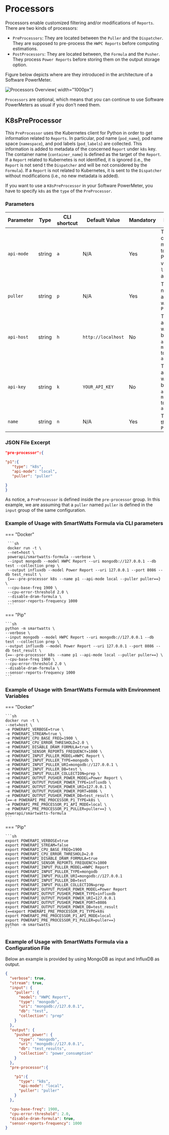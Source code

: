 # Processors

Processors enable customized filtering and/or modifications of `Reports`.
There are two kinds of processors:

- `PreProcessors`: They are located between the `Puller` and the `Dispatcher`. They are supposed to pre-process the `HWPC Reports` before computing estimations.
- `PostProcessors`: They are located between, the `Formula` and the `Pusher`. They process `Power Reports` before storing them on the output storage option.

Figure below depicts where are they introduced in the architecture of a Software PowerMeter.

![Processors Overview](../../assets/images/reference/processors/processors.jpg){ width="1000px"}


`Processors` are optional, which means that you can continue to use Software PowerMeters as usual if you don't need them.  

## K8sPreProcessor

This `PreProcessor` uses the Kubernetes client for Python in order to get information related to `Reports`.
In particular, pod name (`pod_name`), pod name space (`namespace`), and pod labels (`pod_labels`)  are collected.
This information is added to metadata of the concerned `Report` under `k8s` key.
The container name (`container_name`) is defined as the target of the `Report`.
If a `Report` related to Kubernetes is not identified, it is ignored (i.e., the `Report` is not send t the `Dispatcher` and will be not considered by the `Formula`).
If a `Report` is not related to Kubernetes, it is sent to the `Dispatcher` without modifications (i.e., no new metadata is added).

If you want to use a `K8sPreProcessor` in your Software PowerMeter, you have to specify
`k8s` as the `type` of the `PreProcessor`.

### Parameters

| Parameter     | Type   | CLI shortcut  | Default Value | Mandatory                                        | Description |
| ------------- | -----  | ------------- | ------------- | ----------                                              | ------------------------------------    |
|`api-mode`| string | `a` | N/A | Yes | The configuration method used to run K8s. Possible values are `local`, `manual` and `cluster`|
|`puller`| string | `p` | N/A| Yes | The puller's name associated with the `PreProcessor`|
|`api-host`| string | `h` | `http://localhost` | No | The host associated with K8s. To be used with `api-mode` = `manual`  together with `api-key`|
|`api-key`| string | `k` | `YOUR_API_KEY` | No | The API Key associated with K8s. To be used with `api-mode` = `manual`  together with `api-host` |
|`name`| string | `n` | N/A | Yes | The name of the `PreProcessors`|


### JSON File Excerpt

```json
"pre-processor":{

"p1":{
   "type": "k8s",
   "api-mode": "local",
   "puller": "puller"

}
}
```

As notice, a `PreProcessor` is defined inside the `pre-processor` group. In this example, we are assuming that a `puller` named `puller` is defined in the `input` group of the same configuration.

### Example of Usage with SmartWatts Formula via CLI parameters

=== "Docker"

     ```sh
     docker run -t \
     --net=host \
     powerapi/smartwatts-formula --verbose \
     --input mongodb --model HWPC Report --uri mongodb://127.0.0.1 --db test --collection prep \
     --output influxdb --model Power Report --uri 127.0.0.1 --port 8086 --db test_result \
     {==--pre-processor k8s --name p1 --api-mode local --puller puller==} \
     --cpu-base-freq 1900 \
     --cpu-error-threshold 2.0 \
     --disable-dram-formula \
     --sensor-reports-frequency 1000
     ```

=== "Pip"

    ```sh
    python -m smartwatts \
    --verbose \
    --input mongodb --model HWPC Report --uri mongodb://127.0.0.1 --db test --collection prep \
    --output influxdb --model Power Report --uri 127.0.0.1 --port 8086 --db test_result \
    {==--pre-processor k8s --name p1 --api-mode local --puller puller==} \
    --cpu-base-freq 1900 \
    --cpu-error-threshold 2.0 \
    --disable-dram-formula \
    --sensor-reports-frequency 1000
    ```

### Example of Usage with SmartWatts Formula with Environment Variables

=== "Docker"

    ```sh
    docker run -t \
    --net=host \
    -e POWERAPI_VERBOSE=true \
    -e POWERAPI_STREAM=true \
    -e POWERAPI_CPU_BASE_FREQ=1900 \
    -e POWERAPI_CPU_ERROR_THRESHOLD=2.0 \
    -e POWERAPI_DISABLE_DRAM_FORMULA=true \
    -e POWERAPI_SENSOR_REPORTS_FREQUENCY=1000 \
    -e POWERAPI_INPUT_PULLER_MODEL=HWPC Report \
    -e POWERAPI_INPUT_PULLER_TYPE=mongodb \
    -e POWERAPI_INPUT_PULLER_URI=mongodb://127.0.0.1 \
    -e POWERAPI_INPUT_PULLER_DB=test \
    -e POWERAPI_INPUT_PULLER_COLLECTION=prep \
    -e POWERAPI_OUTPUT_PUSHER_POWER_MODEL=Power Report \
    -e POWERAPI_OUTPUT_PUSHER_POWER_TYPE=influxdb \
    -e POWERAPI_OUTPUT_PUSHER_POWER_URI=127.0.0.1 \
    -e POWERAPI_OUTPUT_PUSHER_POWER_PORT=8086 \
    -e POWERAPI_OUTPUT_PUSHER_POWER_DB=test_result \
    {==-e POWERAPI_PRE_PROCESSOR_P1_TYPE=k8s \
    -e POWERAPI_PRE_PROCESSOR_P1_API_MODE=local \
    -e POWERAPI_PRE_PROCESSOR_P1_PULLER=puller==} \
    powerapi/smartwatts-formula
    ```

=== "Pip"

    ```sh
    export POWERAPI_VERBOSE=true
    export POWERAPI_STREAM=false
    export POWERAPI_CPU_BASE_FREQ=1900
    export POWERAPI_CPU_ERROR_THRESHOLD=2.0
    export POWERAPI_DISABLE_DRAM_FORMULA=true
    export POWERAPI_SENSOR_REPORTS_FREQUENCY=1000
    export POWERAPI_INPUT_PULLER_MODEL=HWPC Report
    export POWERAPI_INPUT_PULLER_TYPE=mongodb
    export POWERAPI_INPUT_PULLER_URI=mongodb://127.0.0.1
    export POWERAPI_INPUT_PULLER_DB=test
    export POWERAPI_INPUT_PULLER_COLLECTION=prep
    export POWERAPI_OUTPUT_PUSHER_POWER_MODEL=Power Report
    export POWERAPI_OUTPUT_PUSHER_POWER_TYPE=influxdb
    export POWERAPI_OUTPUT_PUSHER_POWER_URI=127.0.0.1
    export POWERAPI_OUTPUT_PUSHER_POWER_PORT=8086
    export POWERAPI_OUTPUT_PUSHER_POWER_DB=test_result
    {==export POWERAPI_PRE_PROCESSOR_P1_TYPE=k8s
    export POWERAPI_PRE_PROCESSOR_P1_API_MODE=local
    export POWERAPI_PRE_PROCESSOR_P1_PULLER=puller==}
    python -m smartwatts
    ```


### Example of Usage with SmartWatts Formula via a Configuration File

Below an example is provided by using MongoDB as input and InfluxDB as output.

```json
{
  "verbose": true,
  "stream": true,
  "input": {
    "puller": {
      "model": "HWPC Report",
      "type": "mongodb",
      "uri": "mongodb://127.0.0.1",
      "db": "test",
      "collection": "prep"
    }
  },
  "output": {
    "pusher_power": {
      "type": "mongodb",
      "uri": "mongodb://127.0.0.1",
      "db": "test_results",
      "collection": "power_consumption"
    }
  },
  "pre-processor":{

    "p1":{
      "type": "k8s",
      "api-mode": "local",
      "puller": "puller"
    }
  },

  "cpu-base-freq": 1900,
  "cpu-error-threshold": 2.0,
  "disable-dram-formula": true,
  "sensor-reports-frequency": 1000
}
```

